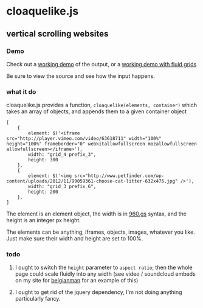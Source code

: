# cloaquelike.js

## vertical scrolling websites

### Demo

Check out a [working demo](http://amonks.github.io/cloaquelike.js/) of the output, or a [working demo with fluid grids](http://amonks.github.io/cloaquelike.js/fluid.html)

Be sure to view the source and see how the input happens.

### what it do

cloaquelike.js provides a function, `cloaquelike(elements, container)` which takes an array of objects, and appends them to a given container object

	[
		{
			element: $('<iframe src="http://player.vimeo.com/video/63618711" width="100%" height="100%" frameborder="0" webkitallowfullscreen mozallowfullscreen allowfullscreen></iframe>'),
			width: "grid_4 prefix_3",
			height: 300
		},
		{
			element: $('<img src="http://www.petfinder.com/wp-content/uploads/2012/11/99059361-choose-cat-litter-632x475.jpg" />'),
			width: "grid_3 prefix_6",
			height: 200
		},
	]

The element is an element object, the width is in [960.gs](http://960.gs) syntax, and the height is an integer px height.

The elements can be anything, iframes, objects, images, whatever you like. Just make sure their width and height are set to 100%.

### todo

1. I ought to switch the `height` parameter to `aspect ratio`; then the whole page could scale fluidly into any width (see video / soundcloud embeds on my site for [belgianman](http://belgianman.com) for an example of this)

2. I ought to get rid of the jquery dependency, I'm not doing anything particularly fancy.